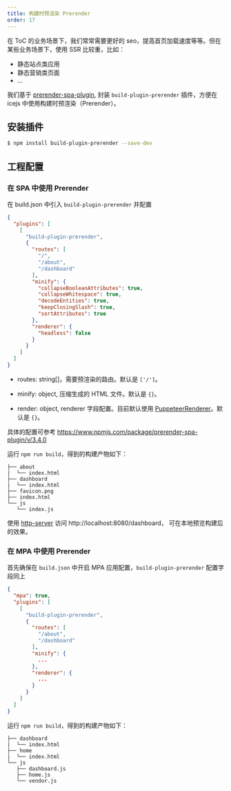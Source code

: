 ```yaml
---
title: 构建时预渲染 Prerender
order: 17
---
```


在 ToC 的业务场景下，我们常常需要更好的 seo，提高首页加载速度等等。但在某些业务场景下，使用 SSR 比较重，比如：

- 静态站点类应用
- 静态营销类页面
- ...

我们基于 [prerender-spa-plugin](https://www.npmjs.com/package/prerender-spa-plugin/v/3.4.0), 封装 `build-plugin-prerender` 插件，方便在 icejs 中使用构建时预渲染（Prerender）。

## 安装插件

```bash
$ npm install build-plugin-prerender --save-dev
```

## 工程配置

### 在 SPA 中使用 Prerender

在 build.json 中引入 `build-plugin-prerender` 并配置

```json
{
  "plugins": [
    [
      "build-plugin-prerender",
      {
        "routes": [
          "/",
          "/about",
          "/dashboard"
        ],
        "minify": {
          "collapseBooleanAttributes": true,
          "collapseWhitespace": true,
          "decodeEntities": true,
          "keepClosingSlash": true,
          "sortAttributes": true
        },
        "renderer": {
          "headless": false
        }
      }
    ]
  ]
}
```

- routes: string[]，需要预渲染的路由。默认是 `['/']`。

- minify: object, 压缩生成的 HTML 文件。默认是 `{}`。
- render: object, renderer 字段配置。目前默认使用 [PuppeteerRenderer](https://github.com/JoshTheDerf/prerenderer/tree/master/renderers/renderer-puppeteer)。默认是 `{}`。

具体的配置可参考 https://www.npmjs.com/package/prerender-spa-plugin/v/3.4.0

运行 `npm run build`，得到的构建产物如下：

```
├── about
|  └── index.html
├── dashboard
|  └── index.html
├── favicon.png
├── index.html
└── js
   └── index.js
```

使用 [http-server](https://www.npmjs.com/package/http-server) 访问 http://localhost:8080/dashboard， 可在本地预览构建后的效果。

### 在 MPA 中使用 Prerender

首先确保在 `build.json` 中开启 MPA 应用配置，`build-plugin-prerender` 配置字段同上

```json
{
  "mpa": true,
  "plugins": [
    [
      "build-plugin-prerender",
      {
        "routes": [
          "/about",
          "/dashboard"
        ],
        "minify": {
          ...
        },
        "renderer": {
          ...
        }
      }
    ]
  ]
}
```

运行 `npm run build`，得到的构建产物如下：

```
├── dashboard
|  └── index.html
├── home
|  └── index.html
└── js
   ├── dashboard.js
   ├── home.js
   └── vendor.js
```


